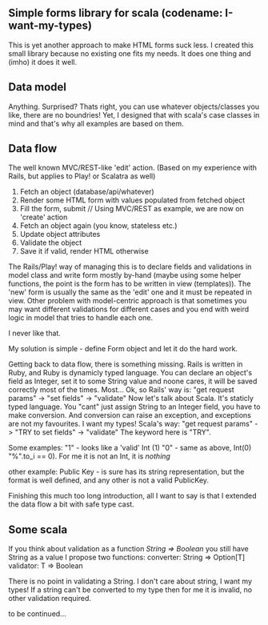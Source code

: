 ## Simple forms library for scala (codename: I-want-my-types)

This is yet another approach to make HTML forms suck less.
I created this small library because no existing one fits my needs.
It does one thing and (imho) it does it well.

## Data model
Anything. Surprised? Thats right, you can use whatever objects/classes you like, there are no boundries!
Yet, I designed that with scala's case classes in mind and that's why all examples are based on them.

## Data flow
The well known MVC/REST-like 'edit' action. (Based on my experience with Rails, but applies to Play! or Scalatra as well)

1. Fetch an object (database/api/whatever)
2. Render some HTML form with values populated from fetched object
3. Fill the form, submit
// Using MVC/REST as example, we are now on 'create' action
4. Fetch an object again (you know, stateless etc.)
5. Update object attributes
6. Validate the object
7. Save it if valid, render HTML otherwise

The Rails/Play! way of managing this is to declare fields and validations in model class and write form mostly by-hand (maybe using some helper functions, the point is the form has to be written in view (templates)).
The 'new' form is usually the same as the 'edit' one and it must be repeated in view. Other problem with model-centric approach is that sometimes you may want different validations for different cases and you end with weird logic in model that tries to handle each one.

I never like that.

My solution is simple - define Form object and let it do the hard work.

Getting back to data flow, there is something missing.
Rails is written in Ruby, and Ruby is dynamicly typed language. You can declare an object's field as Integer, set it to some String value and noone cares, it will be saved correctly most of the times. Most...
Ok, so Rails' way is: "get request params" -> "set fields" -> "validate"
Now let's talk about Scala. It's staticly typed language. You "cant" just assign String to an Integer field, you have to make conversion. And conversion can raise an exception, and exceptions are not my favourites.
I want my types!
Scala's way: "get request params" -> "TRY to set fields" -> "validate"
The keyword here is "TRY".

Some examples:
"1" - looks like a 'valid' Int (1)
"0" - same as above, Int(0)
"$%" - ???? What about this one? Ruby says it's 0 ("$%".to_i == 0). For me it is not an Int, it is _nothing_

other example: Public Key - is sure has its string representation, but the format is well defined, and any other is not a valid PublicKey.

Finishing this much too long introduction, all I want to say is that I extended the data flow a bit with safe type cast.

## Some scala
If you think about validation as a function _String => Boolean_ you still have String as a value
I propose two functions:
  converter: String => Option[T]
  validator: T => Boolean

There is no point in validating a String. I don't care about string, I want my types! If a string can't be converted to my type then for me it is invalid, no other validation required.

to be continued...
